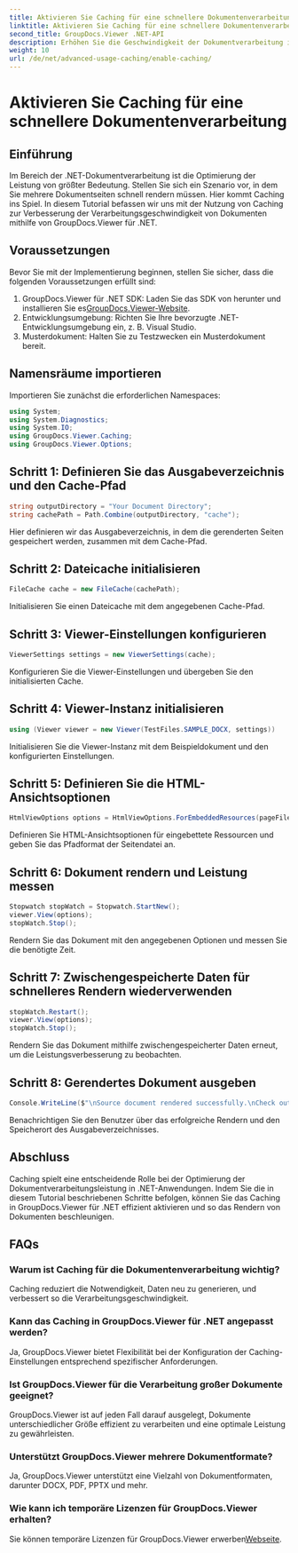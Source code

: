 ```yaml
---
title: Aktivieren Sie Caching für eine schnellere Dokumentenverarbeitung
linktitle: Aktivieren Sie Caching für eine schnellere Dokumentenverarbeitung
second_title: GroupDocs.Viewer .NET-API
description: Erhöhen Sie die Geschwindigkeit der Dokumentverarbeitung in .NET-Apps mit GroupDocs.Viewer durch die Nutzung von Caching. Optimieren Sie die Leistung mühelos.
weight: 10
url: /de/net/advanced-usage-caching/enable-caching/
---
```


# Aktivieren Sie Caching für eine schnellere Dokumentenverarbeitung

## Einführung
Im Bereich der .NET-Dokumentverarbeitung ist die Optimierung der Leistung von größter Bedeutung. Stellen Sie sich ein Szenario vor, in dem Sie mehrere Dokumentseiten schnell rendern müssen. Hier kommt Caching ins Spiel. In diesem Tutorial befassen wir uns mit der Nutzung von Caching zur Verbesserung der Verarbeitungsgeschwindigkeit von Dokumenten mithilfe von GroupDocs.Viewer für .NET.
## Voraussetzungen
Bevor Sie mit der Implementierung beginnen, stellen Sie sicher, dass die folgenden Voraussetzungen erfüllt sind:
1.  GroupDocs.Viewer für .NET SDK: Laden Sie das SDK von herunter und installieren Sie es[GroupDocs.Viewer-Website](https://releases.groupdocs.com/viewer/net/).
2. Entwicklungsumgebung: Richten Sie Ihre bevorzugte .NET-Entwicklungsumgebung ein, z. B. Visual Studio.
3. Musterdokument: Halten Sie zu Testzwecken ein Musterdokument bereit.

## Namensräume importieren
Importieren Sie zunächst die erforderlichen Namespaces:
```csharp
using System;
using System.Diagnostics;
using System.IO;
using GroupDocs.Viewer.Caching;
using GroupDocs.Viewer.Options;
```

## Schritt 1: Definieren Sie das Ausgabeverzeichnis und den Cache-Pfad
```csharp
string outputDirectory = "Your Document Directory";
string cachePath = Path.Combine(outputDirectory, "cache");
```
Hier definieren wir das Ausgabeverzeichnis, in dem die gerenderten Seiten gespeichert werden, zusammen mit dem Cache-Pfad.
## Schritt 2: Dateicache initialisieren
```csharp
FileCache cache = new FileCache(cachePath);
```
Initialisieren Sie einen Dateicache mit dem angegebenen Cache-Pfad.
## Schritt 3: Viewer-Einstellungen konfigurieren
```csharp
ViewerSettings settings = new ViewerSettings(cache);
```
Konfigurieren Sie die Viewer-Einstellungen und übergeben Sie den initialisierten Cache.
## Schritt 4: Viewer-Instanz initialisieren
```csharp
using (Viewer viewer = new Viewer(TestFiles.SAMPLE_DOCX, settings))
```
Initialisieren Sie die Viewer-Instanz mit dem Beispieldokument und den konfigurierten Einstellungen.
## Schritt 5: Definieren Sie die HTML-Ansichtsoptionen
```csharp
HtmlViewOptions options = HtmlViewOptions.ForEmbeddedResources(pageFilePathFormat);
```
Definieren Sie HTML-Ansichtsoptionen für eingebettete Ressourcen und geben Sie das Pfadformat der Seitendatei an.
## Schritt 6: Dokument rendern und Leistung messen
```csharp
Stopwatch stopWatch = Stopwatch.StartNew();
viewer.View(options);
stopWatch.Stop();
```
Rendern Sie das Dokument mit den angegebenen Optionen und messen Sie die benötigte Zeit.
## Schritt 7: Zwischengespeicherte Daten für schnelleres Rendern wiederverwenden
```csharp
stopWatch.Restart();
viewer.View(options);
stopWatch.Stop();
```
Rendern Sie das Dokument mithilfe zwischengespeicherter Daten erneut, um die Leistungsverbesserung zu beobachten.
## Schritt 8: Gerendertes Dokument ausgeben
```csharp
Console.WriteLine($"\nSource document rendered successfully.\nCheck output in {outputDirectory}.");
```
Benachrichtigen Sie den Benutzer über das erfolgreiche Rendern und den Speicherort des Ausgabeverzeichnisses.

## Abschluss
Caching spielt eine entscheidende Rolle bei der Optimierung der Dokumentverarbeitungsleistung in .NET-Anwendungen. Indem Sie die in diesem Tutorial beschriebenen Schritte befolgen, können Sie das Caching in GroupDocs.Viewer für .NET effizient aktivieren und so das Rendern von Dokumenten beschleunigen.
## FAQs
### Warum ist Caching für die Dokumentenverarbeitung wichtig?
Caching reduziert die Notwendigkeit, Daten neu zu generieren, und verbessert so die Verarbeitungsgeschwindigkeit.
### Kann das Caching in GroupDocs.Viewer für .NET angepasst werden?
Ja, GroupDocs.Viewer bietet Flexibilität bei der Konfiguration der Caching-Einstellungen entsprechend spezifischer Anforderungen.
### Ist GroupDocs.Viewer für die Verarbeitung großer Dokumente geeignet?
GroupDocs.Viewer ist auf jeden Fall darauf ausgelegt, Dokumente unterschiedlicher Größe effizient zu verarbeiten und eine optimale Leistung zu gewährleisten.
### Unterstützt GroupDocs.Viewer mehrere Dokumentformate?
Ja, GroupDocs.Viewer unterstützt eine Vielzahl von Dokumentformaten, darunter DOCX, PDF, PPTX und mehr.
### Wie kann ich temporäre Lizenzen für GroupDocs.Viewer erhalten?
 Sie können temporäre Lizenzen für GroupDocs.Viewer erwerben[Webseite](https://purchase.groupdocs.com/temporary-license/).